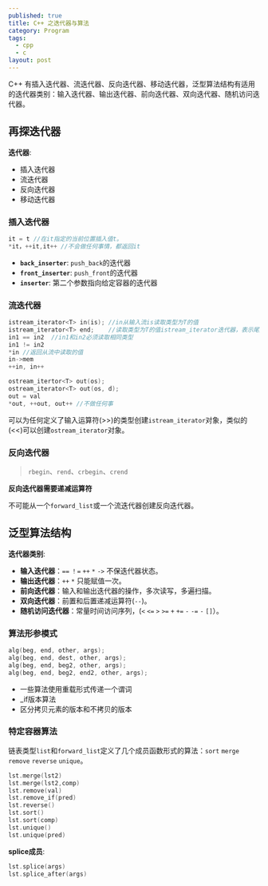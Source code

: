 ```yaml
---
published: true
title: C++ 之迭代器与算法
category: Program
tags: 
  - cpp
  - c
layout: post
---
```




C++ 有插入迭代器、流迭代器、反向迭代器、移动迭代器，泛型算法结构有适用的迭代器类别：输入迭代器、输出迭代器、前向迭代器、双向迭代器、随机访问迭代器。

<!--more-->

## 再探迭代器

**迭代器**:

 * 插入迭代器
 * 流迭代器
 * 反向迭代器
 * 移动迭代器

### 插入迭代器

```cpp
it = t //在it指定的当前位置插入值t。
*it，++it,it++ //不会做任何事情，都返回it
```
 * **`back_inserter`**: `push_back`的迭代器
 * **`front_inserter`**: `push_front`的迭代器
 * **`inserter`**: 第二个参数指向给定容器的迭代器
 
### 流迭代器

```cpp
istream_iterator<T> in(is); //in从输入流is读取类型为T的值
istream_iterator<T> end;    //读取类型为T的值istream_iterator迭代器，表示尾后位置
in1 == in2  //in1和in2必须读取相同类型
in1 != in2
*in //返回从流中读取的值
in->mem
++in, in++
```

```cpp
ostream_itertor<T> out(os);
ostream_iterator<T> out(os, d); 
out = val
*out, ++out, out++ //不做任何事
```

可以为任何定义了输入运算符(>>)的类型创建`istream_iterator`对象，类似的(<<)可以创建`ostream_iterator`对象。

### 反向迭代器

 > `rbegin`、`rend`、`crbegin`、`crend`
 
 **反向迭代器需要递减运算符**
 
 不可能从一个`forward_list`或一个流迭代器创建反向迭代器。
 
## 泛型算法结构

**迭代器类别**:

 * **输入迭代器**：`==` `！=` `++` `*` `->` 不保迭代器状态。
 * **输出迭代器**：`++` `*` 只能赋值一次。
 * **前向迭代器**：输入和输出迭代器的操作，多次读写，多遍扫描。
 * **双向迭代器**：前置和后置递减运算符(`--`)。
 * **随机访问迭代器**：常量时间访问序列，(`<` `<=` `>` `>=` `+` `+=` `-` `-=` `-` `[]`）。
 
### 算法形参模式

```cpp
alg(beg, end, other, args);
alg(beg, end, dest, other, args);
alg(beg, end, beg2, other, args);
alg(beg, end, beg2, end2, other, args);
```

 * 一些算法使用重载形式传递一个谓词
 * _if版本算法
 * 区分拷贝元素的版本和不拷贝的版本
 
### 特定容器算法

链表类型`list`和`forward_list`定义了几个成员函数形式的算法：`sort` `merge` `remove` `reverse` `unique`。

```cpp
lst.merge(lst2)
lst.merge(lst2,comp)
lst.remove(val)
lst.remove_if(pred)
lst.reverse()
lst.sort()
lst.sort(comp)
lst.unique()
lst.unique(pred)
```

**splice成员**:

```cpp
lst.splice(args)
lst.splice_after(args)
```
